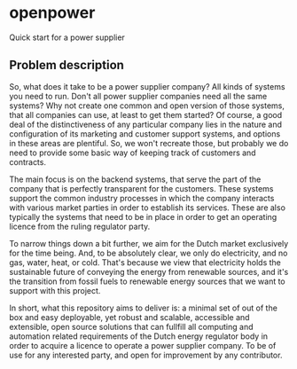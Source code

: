 # openpower

Quick start for a power supplier

## Problem description

So, what does it take to be a power supplier company? All kinds of systems you need to run. Don't all power supplier companies need all the same systems? Why not create one common and open version of those systems, that all companies can use, at least to get them started?
Of course, a good deal of the distinctiveness of any particular company lies in the nature and configuration of its marketing and customer support systems, and options in these areas are plentiful. So, we won't recreate those, but probably we do need to provide some basic way of keeping track of customers and contracts.

The main focus is on the backend systems, that serve the part of the company that is perfectly transparent for the customers. These systems support the common industry processes in which the company interacts with various market parties in order to establish its services. These are also typically the systems that need to be in place in order to get an operating licence from the ruling regulator party.

To narrow things down a bit further, we aim for the Dutch market exclusively for the time being. And, to be absolutely clear, we only do electricity, and no gas, water, heat, or cold. That's because we view that electricity holds the sustainable future of conveying the energy from renewable sources, and it's the transition from fossil fuels to renewable energy sources that we want to support with this project.

In short, what this repository aims to deliver is: a minimal set of out of the box and easy deployable, yet robust and scalable, accessible and extensible, open source solutions that can fullfill all computing and automation related requirements of the Dutch energy regulator body in order to acquire a licence to operate a power supplier company. To be of use for any interested party, and open for improvement by any contributor.
